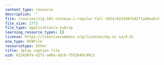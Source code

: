 ```yaml
---
content_type: resource
description: ''
file: /courses/21g-101-chinese-i-regular-fall-2014/622436fed271a40aa5cb7552b49c99c3_jBNVKat3GoQ.srt
file_size: 2773
file_type: application/x-subrip
learning_resource_types: []
license: https://creativecommons.org/licenses/by-nc-sa/4.0/
ocw_type: OCWFile
resourcetype: Other
title: 3play caption file
uid: 622436fe-d271-a40a-a5cb-7552b49c99c3
---
```

